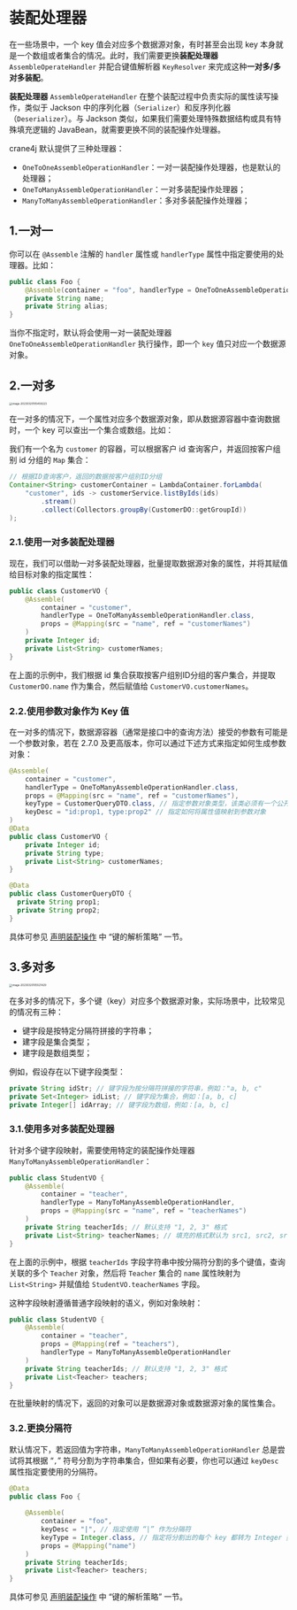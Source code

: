 # 装配处理器

在一些场景中，一个 key 值会对应多个数据源对象，有时甚至会出现 key 本身就是一个数组或者集合的情况。此时，我们需要更换**装配处理器** `AssembleOperateHandler` 并配合键值解析器 `KeyResolver` 来完成这种**一对多/多对多装配**。

**装配处理器** `AssembleOperateHandler` 在整个装配过程中负责实际的属性读写操作，类似于 Jackson 中的序列化器（`Serializer`）和反序列化器（`Deserializer`）。与 Jackson 类似，如果我们需要处理特殊数据结构或具有特殊填充逻辑的 JavaBean，就需要更换不同的装配操作处理器。

crane4j 默认提供了三种处理器：

- `OneToOneAssembleOperationHandler`：一对一装配操作处理器，也是默认的处理器；
- `OneToManyAssembleOperationHandler`：一对多装配操作处理器；
- `ManyToManyAssembleOperationHandler`：多对多装配操作处理器；

## 1.一对一

你可以在 `@Assemble` 注解的 `handler` 属性或 `handlerType` 属性中指定要使用的处理器。比如：

```java
public class Foo {
    @Assemble(container = "foo", handlerType = OneToOneAssembleOperationHandler.class)
    private String name;
    private String alias;
}
```

当你不指定时，默认将会使用一对一装配处理器 `OneToOneAssembleOperationHandler` 执行操作，即一个 `key` 值只对应一个数据源对象。

## 2.一对多

<img src="https://img.xiajibagao.top/image-20230320105459223.png" alt="image-20230320105459223" style="zoom: 33%;" />

在一对多的情况下，一个属性对应多个数据源对象，即从数据源容器中查询数据时，一个 key 可以查出一个集合或数组。比如：

我们有一个名为 `customer` 的容器，可以根据客户 id 查询客户，并返回按客户组别 id 分组的 `Map` 集合：

```java
// 根据ID查询客户，返回的数据按客户组别ID分组
Container<String> customerContainer = LambdaContainer.forLambda(
    "customer", ids -> customerService.listByIds(ids)
        .stream()
        .collect(Collectors.groupBy(CustomerDO::getGroupId))
);
```

### 2.1.使用一对多装配处理器

现在，我们可以借助一对多装配处理器，批量提取数据源对象的属性，并将其赋值给目标对象的指定属性：

```java
public class CustomerVO {
    @Assemble(
        container = "customer",
        handlerType = OneToManyAssembleOperationHandler.class,
        props = @Mapping(src = "name", ref = "customerNames")
    )
    private Integer id;
    private List<String> customerNames;
}
```

在上面的示例中，我们根据 id 集合获取按客户组别ID分组的客户集合，并提取 `CustomerDO.name` 作为集合，然后赋值给 `CustomerVO.customerNames`。

### 2.2.使用参数对象作为 Key 值

在一对多的情况下，数据源容器（通常是接口中的查询方法）接受的参数有可能是一个参数对象，若在 2.7.0 及更高版本，你可以通过下述方式来指定如何生成参数对象：

~~~java
@Assemble(
    container = "customer", 
    handlerType = OneToManyAssembleOperationHandler.class,
    props = @Mapping(src = "name", ref = "customerNames"),
    keyType = CustomerQueryDTO.class, // 指定参数对象类型，该类必须有一个公开的无参构造方法
    keyDesc = "id:prop1, type:prop2" // 指定如何将属性值映射到参数对象
)
@Data
public class CustomerVO {
    private Integer id;
  	private String type;
    private List<String> customerNames;
}

@Data
public class CustomerQueryDTO {
  private String prop1;
  private String prop2;
}
~~~

具体可参见 [声明装配操作](./declare_assemble_operation.md) 中 “键的解析策略” 一节。

## 3.多对多

<img src="https://img.xiajibagao.top/image-20230320105521429.png" alt="image-20230320105521429" style="zoom:33%;" />

在多对多的情况下，多个键（key）对应多个数据源对象，实际场景中，比较常见的情况有三种：

- 键字段是按特定分隔符拼接的字符串；
- 建字段是集合类型；
- 建字段是数组类型；

例如，假设存在以下键字段类型：

```java
private String idStr; // 键字段为按分隔符拼接的字符串，例如："a, b, c"
private Set<Integer> idList; // 键字段为集合，例如：[a, b, c]
private Integer[] idArray; // 键字段为数组，例如：[a, b, c]
```

### 3.1.使用多对多装配处理器

针对多个键字段映射，需要使用特定的装配操作处理器 `ManyToManyAssembleOperationHandler`：

```java
public class StudentVO {
    @Assemble(
        container = "teacher", 
        handlerType = ManyToManyAssembleOperationHandler,
        props = @Mapping(src = "name", ref = "teacherNames")
    )
    private String teacherIds; // 默认支持 "1, 2, 3" 格式
    private List<String> teacherNames; // 填充的格式默认为 src1, src2, src3
}
```

在上面的示例中，根据 `teacherIds` 字段字符串中按分隔符分割的多个键值，查询关联的多个 `Teacher` 对象，然后将 `Teacher` 集合的 `name` 属性映射为 `List<String>` 并赋值给 `StudentVO.teacherNames` 字段。

这种字段映射遵循普通字段映射的语义，例如对象映射：

```java
public class StudentVO {
    @Assemble(
        container = "teacher", 
        props = @Mapping(ref = "teachers"),
        handlerType = ManyToManyAssembleOperationHandler
    )
    private String teacherIds; // 默认支持 "1, 2, 3" 格式
    private List<Teacher> teachers;
}
```

在批量映射的情况下，返回的对象可以是数据源对象或数据源对象的属性集合。

### 3.2.更换分隔符

默认情况下，若返回值为字符串，`ManyToManyAssembleOperationHandler` 总是尝试将其根据 “`,`” 符号分割为字符串集合，但如果有必要，你也可以通过 `keyDesc` 属性指定要使用的分隔符。

~~~java
@Data
public class Foo {
  
    @Assemble(
        container = "foo",
        keyDesc = "|", // 指定使用 “|” 作为分隔符
        keyType = Integer.class, // 指定将分割出的每个 key 都转为 Integer 类型
        props = @Mapping("name")
    )
    private String teacherIds;
    private List<Teacher> teachers;
}
~~~

具体可参见 [声明装配操作](./declare_assemble_operation.md) 中 “键的解析策略” 一节。
